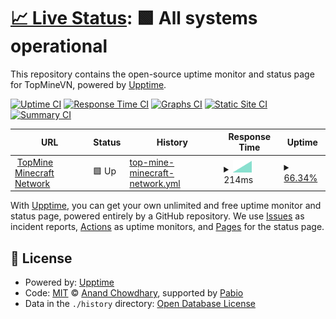 # [📈 Live Status](https://status.topmine.vip): <!--live status--> **🟩 All systems operational**

This repository contains the open-source uptime monitor and status page for TopMineVN, powered by [Upptime](https://github.com/upptime/upptime).

[![Uptime CI](https://github.com/topminevn/status/workflows/Uptime%20CI/badge.svg)](https://github.com/topminevn/status/actions?query=workflow%3A%22Uptime+CI%22)
[![Response Time CI](https://github.com/topminevn/status/workflows/Response%20Time%20CI/badge.svg)](https://github.com/topminevn/status/actions?query=workflow%3A%22Response+Time+CI%22)
[![Graphs CI](https://github.com/topminevn/status/workflows/Graphs%20CI/badge.svg)](https://github.com/topminevn/status/actions?query=workflow%3A%22Graphs+CI%22)
[![Static Site CI](https://github.com/topminevn/status/workflows/Static%20Site%20CI/badge.svg)](https://github.com/topminevn/status/actions?query=workflow%3A%22Static+Site+CI%22)
[![Summary CI](https://github.com/topminevn/status/workflows/Summary%20CI/badge.svg)](https://github.com/topminevn/status/actions?query=workflow%3A%22Summary+CI%22)

<!--start: status pages-->
<!-- This summary is generated by Upptime (https://github.com/upptime/upptime) -->
<!-- Do not edit this manually, your changes will be overwritten -->
<!-- prettier-ignore -->
| URL | Status | History | Response Time | Uptime |
| --- | ------ | ------- | ------------- | ------ |
| <img alt="" src="https://icons.duckduckgo.com/ip3/null.ico" height="13"> [TopMine Minecraft Network](mc.topmine.vip) | 🟩 Up | [top-mine-minecraft-network.yml](https://github.com/topminevn/status/commits/HEAD/history/top-mine-minecraft-network.yml) | <details><summary><img alt="Response time graph" src="./graphs/top-mine-minecraft-network/response-time-week.png" height="20"> 214ms</summary><br><a href="https://status.topmine.vip/history/top-mine-minecraft-network"><img alt="Response time 214" src="https://img.shields.io/endpoint?url=https%3A%2F%2Fraw.githubusercontent.com%2Ftopminevn%2Fstatus%2FHEAD%2Fapi%2Ftop-mine-minecraft-network%2Fresponse-time.json"></a><br><a href="https://status.topmine.vip/history/top-mine-minecraft-network"><img alt="24-hour response time 214" src="https://img.shields.io/endpoint?url=https%3A%2F%2Fraw.githubusercontent.com%2Ftopminevn%2Fstatus%2FHEAD%2Fapi%2Ftop-mine-minecraft-network%2Fresponse-time-day.json"></a><br><a href="https://status.topmine.vip/history/top-mine-minecraft-network"><img alt="7-day response time 214" src="https://img.shields.io/endpoint?url=https%3A%2F%2Fraw.githubusercontent.com%2Ftopminevn%2Fstatus%2FHEAD%2Fapi%2Ftop-mine-minecraft-network%2Fresponse-time-week.json"></a><br><a href="https://status.topmine.vip/history/top-mine-minecraft-network"><img alt="30-day response time 214" src="https://img.shields.io/endpoint?url=https%3A%2F%2Fraw.githubusercontent.com%2Ftopminevn%2Fstatus%2FHEAD%2Fapi%2Ftop-mine-minecraft-network%2Fresponse-time-month.json"></a><br><a href="https://status.topmine.vip/history/top-mine-minecraft-network"><img alt="1-year response time 214" src="https://img.shields.io/endpoint?url=https%3A%2F%2Fraw.githubusercontent.com%2Ftopminevn%2Fstatus%2FHEAD%2Fapi%2Ftop-mine-minecraft-network%2Fresponse-time-year.json"></a></details> | <details><summary><a href="https://status.topmine.vip/history/top-mine-minecraft-network">66.34%</a></summary><a href="https://status.topmine.vip/history/top-mine-minecraft-network"><img alt="All-time uptime 66.34%" src="https://img.shields.io/endpoint?url=https%3A%2F%2Fraw.githubusercontent.com%2Ftopminevn%2Fstatus%2FHEAD%2Fapi%2Ftop-mine-minecraft-network%2Fuptime.json"></a><br><a href="https://status.topmine.vip/history/top-mine-minecraft-network"><img alt="24-hour uptime 66.34%" src="https://img.shields.io/endpoint?url=https%3A%2F%2Fraw.githubusercontent.com%2Ftopminevn%2Fstatus%2FHEAD%2Fapi%2Ftop-mine-minecraft-network%2Fuptime-day.json"></a><br><a href="https://status.topmine.vip/history/top-mine-minecraft-network"><img alt="7-day uptime 66.34%" src="https://img.shields.io/endpoint?url=https%3A%2F%2Fraw.githubusercontent.com%2Ftopminevn%2Fstatus%2FHEAD%2Fapi%2Ftop-mine-minecraft-network%2Fuptime-week.json"></a><br><a href="https://status.topmine.vip/history/top-mine-minecraft-network"><img alt="30-day uptime 66.34%" src="https://img.shields.io/endpoint?url=https%3A%2F%2Fraw.githubusercontent.com%2Ftopminevn%2Fstatus%2FHEAD%2Fapi%2Ftop-mine-minecraft-network%2Fuptime-month.json"></a><br><a href="https://status.topmine.vip/history/top-mine-minecraft-network"><img alt="1-year uptime 66.34%" src="https://img.shields.io/endpoint?url=https%3A%2F%2Fraw.githubusercontent.com%2Ftopminevn%2Fstatus%2FHEAD%2Fapi%2Ftop-mine-minecraft-network%2Fuptime-year.json"></a></details>

<!--end: status pages-->

With [Upptime](https://upptime.js.org), you can get your own unlimited and free uptime monitor and status page, powered entirely by a GitHub repository. We use [Issues](https://github.com/upptime/upptime/issues) as incident reports, [Actions](https://github.com/topminevn/status/actions) as uptime monitors, and [Pages](https://upptime.github.io/upptime) for the status page.

## 📄 License

- Powered by: [Upptime](https://github.com/upptime/upptime)
- Code: [MIT](./LICENSE) © [Anand Chowdhary](https://anandchowdhary.com), supported by [Pabio](https://pabio.com)
- Data in the `./history` directory: [Open Database License](https://opendatacommons.org/licenses/odbl/1-0/)
